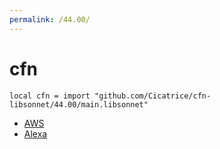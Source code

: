 ```yaml
---
permalink: /44.00/
---
```


# cfn

```jsonnet
local cfn = import "github.com/Cicatrice/cfn-libsonnet/44.00/main.libsonnet"
```



* [AWS](AWS/index.md)
* [Alexa](Alexa/index.md)